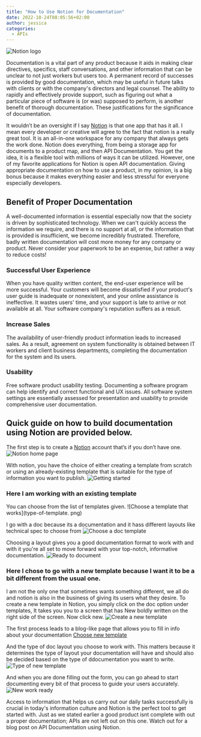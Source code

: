 ```yaml
---
title: "How to Use Notion for Documentation"
date: 2022-10-24T08:05:56+02:00
author: jessica
categories: 
  - APIs
---
```


![Notion logo](notionlogo.png)

Documentation is a vital part of any product because it aids in making clear directives, specifics, staff conversations, and other information that can be unclear to not just workers but users too.  A permanent record of successes is provided by good documentation, which may be useful in future talks with clients or with the company's directors and legal counsel. The ability to rapidly and effectively provide support, such as figuring out what a particular piece of software is (or was) supposed to perform, is another benefit of thorough documentation. These justifications for the significance of documentation.

It wouldn’t be an oversight if I say [Notion](https://www.notion.so/) is that one app that has it all. I mean every developer or creative will agree to the fact that notion is a really great tool. It is an all-in-one workspace for any company that always gets the work done. Notion does everything, from being a storage app for documents to a product map, and then API Documentation. You get the idea, it is a flexible tool with millions of ways it can be utilized. However, one of my favorite applications for Notion is open API documentation. Giving appropriate documentation on how to use a product, in my opinion, is a big bonus because it makes everything easier and less stressful for everyone especially developers. 
 
## Benefit of Proper Documentation
A well-documented information is  essential especially  now that the society is driven by sophisticated technology. When we can't quickly access the information we require, and there is no support at all, or the information that is provided is insufficient, we become incredibly frustrated. Therefore, badly written documentation will cost more money for any company or product. Never consider your paperwork to be an expense, but rather a way to reduce costs! 

### Successful User Experience
When you have quality written content, the end-user experience will be more successful. Your customers will become dissatisfied if your product's user guide is inadequate or nonexistent, and your online assistance is ineffective. It wastes users' time, and your support is late to arrive or not available at all. Your software company's reputation suffers as a result.

### Increase Sales
The availability of user-friendly product information leads to increased sales. As a result, agreement on system functionality is obtained between IT workers and client business departments, completing the documentation for the system and its users.

### Usability
Free software product usability testing. Documenting a software program can help identify and correct functional and UX issues. All software system settings are essentially assessed for presentation and usability to provide comprehensive user documentation.

## Quick guide on how to build documentation using Notion are provided below.
The first step is to create a [Notion](https://www.notion.so/personal) account that’s if you don’t have one.
![Notion home page](notionhomepage.png)

With notion, you have the choice of either creating a template from scratch or using an already-existing template that is suitable for the type of information you want to publish.
![Getting started](gettingstarted.png)

### Here I am working with an existing template
You can choose from the list of templates given.
![Choose a template that works](type-of-template. png)

I go with a doc because its a documentation and it hass different layouts like technical spec to choose from
![Choose a doc template](choosing-template.png)

Choosing a layout gives you a good documentation format to work with and with it you're all set to move forward with your top-notch, informative documentation.
![Ready to document](ready-to-document.png)

### Here I chose to go with a new template because I want it to be a bit different from the usual one.
I am not the only one that sometimes wants something different, we all do and notion is also in the business of giving its users what they desire. 
To create a new template in Notion, you simply click on the doc option under templates, It takes you you to a screen that has New boldly written on the right side of the screen. Now click new.
![Create a new template](new-template.png)

The first process leads to a blog-like page that allows you to fill in info about your documentation 
[Choose new template](choosing-a-new-template.png)

And the type of doc layout you choose to work with. This matters because it determines the type of layout your documentation will have and should also be decided based on the type of ddocumentation you want to write.
![Type of new template](type-of-new-template.png)

And when you are done filling out the form, you can go ahead to start documenting every bit of that process to guide your users accurately.
![New work ready](create-new-template.png)

Access to information that helps us carry out our daily tasks successfully is crucial in today's information culture and Notion is the perfect tool to get started with. Just as we stated earlier a good product isnt complete with out a proper documentation; APIs are not left out on this one. Watch out for a blog post on API Documentation using Notion.

